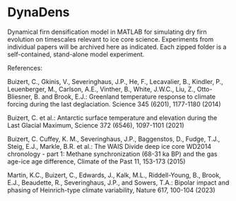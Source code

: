 # DynaDens
Dynamical firn densification model in MATLAB for simulating dry firn evolution on timescales relevant to ice core science.
Experiments from individual papers will be archived here as indicated. Each zipped folder is a self-contained, stand-alone model experiment. 

References: 

Buizert, C., Gkinis, V., Severinghaus, J.P., He, F., Lecavalier, B., Kindler, P., Leuenberger, M., Carlson, A.E., Vinther, B., White, J.W.C., Liu, Z., Otto-Bliesner, B. and Brook, E.J.: Greenland temperature response to climate forcing during the last deglaciation. Science 345 (6201), 1177-1180 (2014)

Buizert, C. et al.:  Antarctic surface temperature and elevation during the Last Glacial Maximum, Science 372 (6546), 1097-1101 (2021)

Buizert, C. Cuffey, K. M., Severinghaus, J.P., Baggenstos, D., Fudge, T.J., Steig, E.J., Markle, B.R. et al.: The WAIS Divide deep ice core WD2014 chronology - part 1: Methane synchronization (68-31 ka BP) and the gas age-ice age difference, Climate of the Past 11, 153-173 (2015)

Martin, K.C., Buizert, C., Edwards, J., Kalk, M.L., Riddell-Young, B., Brook, E.J., Beaudette, R., Severinghaus, J.P., and Sowers, T.A.:   Bipolar impact and phasing of Heinrich-type climate variability, Nature 617, 100-104 (2023)
